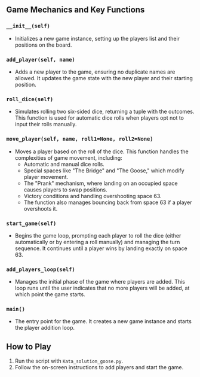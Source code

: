 ## Game Mechanics and Key Functions

### `__init__(self)`
- Initializes a new game instance, setting up the players list and their positions on the board.

### `add_player(self, name)`
- Adds a new player to the game, ensuring no duplicate names are allowed. It updates the game state with the new player and their starting position.

### `roll_dice(self)`
- Simulates rolling two six-sided dice, returning a tuple with the outcomes. This function is used for automatic dice rolls when players opt not to input their rolls manually.

### `move_player(self, name, roll1=None, roll2=None)`
- Moves a player based on the roll of the dice. This function handles the complexities of game movement, including:
    - Automatic and manual dice rolls.
    - Special spaces like "The Bridge" and "The Goose," which modify player movement.
    - The "Prank" mechanism, where landing on an occupied space causes players to swap positions.
    - Victory conditions and handling overshooting space 63.
    - The function also manages bouncing back from space 63 if a player overshoots it.

### `start_game(self)`
- Begins the game loop, prompting each player to roll the dice (either automatically or by entering a roll manually) and managing the turn sequence. It continues until a player wins by landing exactly on space 63.

### `add_players_loop(self)`
- Manages the initial phase of the game where players are added. This loop runs until the user indicates that no more players will be added, at which point the game starts.

### `main()`
- The entry point for the game. It creates a new game instance and starts the player addition loop.

## How to Play

1. Run the script with `Kata_solution_goose.py`.
2. Follow the on-screen instructions to add players and start the game.


